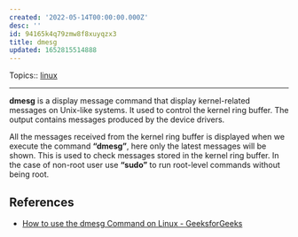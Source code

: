 ```yaml
---
created: '2022-05-14T00:00:00.000Z'
desc: ''
id: 94165k4q79zmw8f8xuyqzx3
title: dmesg
updated: 1652815514888
---
```

   
Topics::  [linux](../topics/linux.md)   
   
   
---   
   
**dmesg** is a display message command that display kernel-related messages on Unix-like systems. It used to control the kernel ring buffer. The output contains messages produced by the device drivers.   
   
All the messages received from the kernel ring buffer is displayed when we execute the command **“dmesg”**, here only the latest messages will be shown. This is used to check messages stored in the kernel ring buffer. In the case of non-root user use **“sudo”** to run root-level commands without being root.   
   
## References   
   
   
- [How to use the dmesg Command on Linux - GeeksforGeeks](https://www.geeksforgeeks.org/how-to-use-the-dmesg-command-on-linux/)